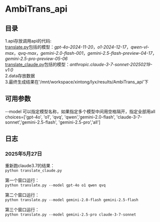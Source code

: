 # AmbiTrans_api  

## 目录  
1.api存放调用api的代码:  
[translate.py](https://github.com/magfox26/AmbiTrans_api/blob/main/api/translate.py)包括的模型：*gpt-4o-2024-11-20*，*o1-2024-12-17*，*qwen-vl-max*，*qvq-max*，*gemini-2.0-flash-001*，*gemini-2.5-flash-preview-04-17*，*gemini-2.5-pro-preview-05-06*  
[translate_claude.py](https://github.com/magfox26/AmbiTrans_api/blob/main/api/translate_claude.py)包括的模型：*anthropic.claude-3-7-sonnet-20250219-v1:0*   
2.data存放数据  
3.最终生成结果在'/mnt/workspace/xintong/lyx/results/AmbiTrans_api'下

## 可用参数   
--model 可以指定模型名称，如果指定多个模型中间用空格隔开，指定全部用all  
choices=['gpt-4o', 'o1', 'qvq', 'qwen','gemini-2.0-flash', 'claude-3-7-sonnet','gemini-2.5-flash', 'gemini-2.5-pro','all']  

## 日志   
### 2025年5月27日  
重新跑claude3.7的结果：  
`python translate_claude.py`

第一个窗口运行：  
`python translate.py --model gpt-4o o1 qwen qvq`

第二个窗口运行：  
`python translate.py --model gemini-2.0-flash gemini-2.5-flash`

第三个窗口运行：  
`python translate.py --model gemini-2.5-pro claude-3-7-sonnet`
